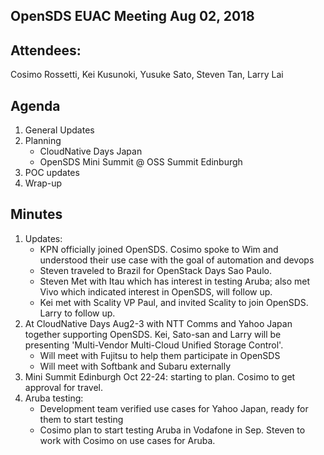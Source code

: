 ## OpenSDS EUAC Meeting Aug 02, 2018

## Attendees:
Cosimo Rossetti, Kei Kusunoki, Yusuke Sato, Steven Tan, Larry Lai

## Agenda
1. General Updates
2. Planning
   - CloudNative Days Japan
   - OpenSDS Mini Summit @ OSS Summit Edinburgh
3. POC updates
4. Wrap-up

## Minutes
1. Updates: 
   - KPN officially joined OpenSDS. Cosimo spoke to Wim and understood their use case with the goal of automation and devops
   - Steven traveled to Brazil for OpenStack Days Sao Paulo. 
   - Steven Met with Itau which has interest in testing Aruba; also met Vivo which indicated interest in OpenSDS, will follow up.
   - Kei met with Scality VP Paul, and invited Scality to join OpenSDS. Larry to follow up.
2. At CloudNative Days Aug2-3 with NTT Comms and Yahoo Japan together supporting OpenSDS. Kei, Sato-san and Larry will be presenting 'Multi-Vendor Multi-Cloud Unified Storage Control'. 
   - Will meet with Fujitsu to help them participate in OpenSDS
   - Will meet with Softbank and Subaru externally
3. Mini Summit Edinburgh Oct 22-24: starting to plan. Cosimo to get approval for travel.
4. Aruba testing:
   - Development team verified use cases for Yahoo Japan, ready for them to start testing
   - Cosimo plan to start testing Aruba in Vodafone in Sep. Steven to work with Cosimo on use cases for Aruba.
